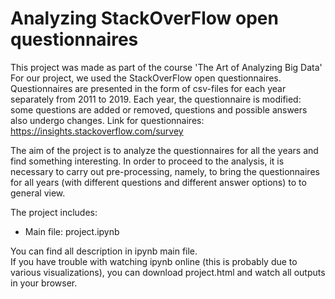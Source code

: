 # Analyzing StackOverFlow open questionnaires

This project was made as part of the course 'The Art of Analyzing Big Data'  
For our project, we used the StackOverFlow open questionnaires. Questionnaires are presented in the form of csv-files for each year separately from 2011 to 2019. Each year, the questionnaire is modified: some questions are added or removed, questions and possible answers also undergo changes.
Link for questionnaires: https://insights.stackoverflow.com/survey

The aim of the project is to analyze the questionnaires for all the years and find something interesting. In order to proceed to the analysis, it is necessary to carry out pre-processing, namely, to bring the questionnaires for all years (with different questions and different answer options) to to general view.

The project includes:
  - Main file: project.ipynb
 

You can find all description in ipynb main file.  
If you have trouble with watching ipynb online (this is probably due to various visualizations), you can download project.html and watch all outputs in your browser.
